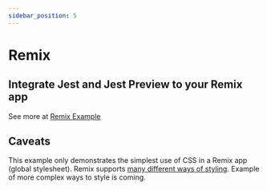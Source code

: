 ```yaml
---
sidebar_position: 5
---
```


# Remix

## Integrate Jest and Jest Preview to your Remix app

See more at [Remix Example](https://github.com/nvh95/jest-preview/tree/main/examples/remix)

## Caveats

This example only demonstrates the simplest use of CSS in a Remix app (global stylesheet). Remix supports [many different ways of styling](https://remix.run/docs/en/v1/guides/styling). Example of more complex ways to style is coming.
